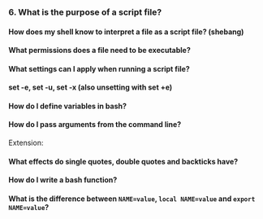 ### 6. What is the purpose of a script file?
#### How does my shell know to interpret a file as a script file? (shebang)
#### What permissions does a file need to be executable?
#### What settings can I apply when running a script file?
#### set -e, set -u, set -x (also unsetting with set +e)
#### How do I define variables in bash?
#### How do I pass arguments from the command line?

Extension:
#### What effects do single quotes, double quotes and backticks have?
#### How do I write a bash function?
#### What is the difference between `NAME=value`, `local NAME=value` and `export NAME=value`?
